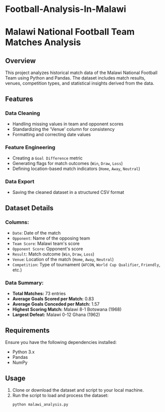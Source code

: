 # Football-Analysis-In-Malawi

# Malawi National Football Team Matches Analysis

## Overview
This project analyzes historical match data of the Malawi National Football Team using Python and Pandas. The dataset includes match results, venues, competition types, and statistical insights derived from the data.

## Features
### Data Cleaning
- Handling missing values in team and opponent scores
- Standardizing the 'Venue' column for consistency
- Formatting and correcting date values

### Feature Engineering
- Creating a `Goal Difference` metric
- Generating flags for match outcomes (`Win`, `Draw`, `Loss`)
- Defining location-based match indicators (`Home`, `Away`, `Neutral`)

### Data Export
- Saving the cleaned dataset in a structured CSV format

## Dataset Details
### Columns:
- `Date`: Date of the match
- `Opponent`: Name of the opposing team
- `Team Score`: Malawi team's score
- `Opponent Score`: Opponent's score
- `Result`: Match outcome (`Win`, `Draw`, `Loss`)
- `Venue`: Location of the match (`Home`, `Away`, `Neutral`)
- `Competition`: Type of tournament (`AFCON`, `World Cup Qualifier`, `Friendly`, etc.)

### Data Summary:
- **Total Matches:** 73 entries
- **Average Goals Scored per Match:** 0.83
- **Average Goals Conceded per Match:** 1.57
- **Highest Scoring Match:** Malawi 8-1 Botswana (1968)
- **Largest Defeat:** Malawi 0-12 Ghana (1962)

## Requirements
Ensure you have the following dependencies installed:
- Python 3.x
- Pandas
- NumPy

## Usage
1. Clone or download the dataset and script to your local machine.
2. Run the script to load and process the dataset:
   ```bash
   python malawi_analysis.py
